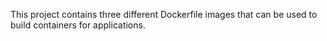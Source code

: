 This project contains three different Dockerfile images that can be used to build containers for applications.
